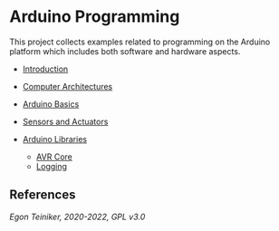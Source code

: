 # Arduino Programming

This project collects examples related to programming on the Arduino platform which
includes both software and hardware aspects.

* [Introduction](introduction/)

* [Computer Architectures](computer-architectures/)

* [Arduino Basics](basics/)

* [Sensors and Actuators](sensors-and-actuators/)
  
* [Arduino Libraries](libraries)
    * [AVR Core](libraries/avr-core/)
    * [Logging](libraries/logging/)

## References


*Egon Teiniker, 2020-2022, GPL v3.0* 
